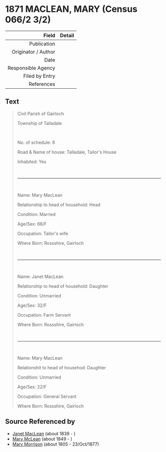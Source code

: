 ﻿---
layout: page
permalink: /sources/s94484692
---

# 1871 MACLEAN, MARY (Census 066/2 3/2)

Field | Detail
---:|:---
Publication | 
Originator / Author | 
Date | 
Responsible Agency | 
Filed by Entry | 
References | 

## Text

> Civil Parish of Gairloch
>
> Township of Talladale
>
> <br/>
>
> No. of schedule: 8
>
> Road & Name of house: Talladale, Tailor's House
>
> Inhabited: Yes
>
> <br/>
>
> ---
>
> <br/>
>
> Name: Mary MacLean
>
> Relationship to head of household: Head
>
> Condition: Married
>
> Age/Sex: 66/F
>
> Occupation: Tailor's wife
>
> Where Born: Rossshire, Gairloch
>
> <br/>
>
> ---
>
> <br/>
>
> Name: Janet MacLean
>
> Relationship to head of household: Daughter
>
> Condition: Unmarried
>
> Age/Sex: 32/F
>
> Occupation: Farm Servant
>
> Where Born: Rossshire, Gairloch
>
> <br/>
>
> ---
>
> <br/>
>
> Name: Mary MacLean
>
> Relationshit to head of househod: Daughter
>
> Condition: Unmarried
>
> Age/Sex: 22/F
>
> Occupation: General Servant
>
> Where Born: Rossshire, Gairloch
>

## Source Referenced by

* [Janet MacLean](../people/@4850940@-janet-maclean-b1839-d.md) (about 1839 - )
* [Mary McLean](../people/@45920386@-mary-mclean-b1849-d.md) (about 1849 - )
* [Mary Morrison](../people/@18316154@-mary-morrison-b1805-d1877-10-23.md) (about 1805 - 23/Oct/1877)
